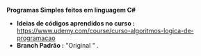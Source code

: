  **Programas Simples feitos em linguagem C#**

- **Ideias de códigos aprendidos no curso :**  https://www.udemy.com/course/curso-algoritmos-logica-de-programacao
- **Branch Padrão :** "Original " .
